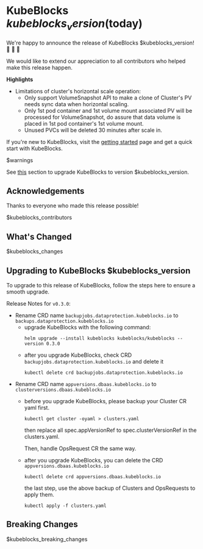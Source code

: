 # KubeBlocks $kubeblocks_version ($today)

We're happy to announce the release of KubeBlocks $kubeblocks_version! 🚀 🎉 🎈

We would like to extend our appreciation to all contributors who helped make this release happen.

**Highlights**

  * Limitations of cluster's horizontal scale operation:
    * Only support VolumeSnapshot API to make a clone of Cluster's PV needs sync data when horizontal scaling.
    * Only 1st pod container and 1st volume mount associated PV will be processed for VolumeSnapshot, do assure that data volume is placed in 1st pod container's 1st volume mount.
    * Unused PVCs will be deleted 30 minutes after scale in.

If you're new to KubeBlocks, visit the [getting started](https://kubeblocks.io) page and
get a quick start with KubeBlocks.

$warnings

See [this](#upgrading-to-kubeblocks-$kubeblocks_version) section to upgrade KubeBlocks to version $kubeblocks_version.

## Acknowledgements

Thanks to everyone who made this release possible!

$kubeblocks_contributors

## What's Changed
$kubeblocks_changes

## Upgrading to KubeBlocks $kubeblocks_version

To upgrade to this release of KubeBlocks, follow the steps here to ensure a smooth upgrade.

Release Notes for `v0.3.0`:
- Rename CRD name `backupjobs.dataprotection.kubeblocks.io` 
to `backups.dataprotection.kubeblocks.io`
  - upgrade KubeBlocks with the following command:
      ```
      helm upgrade --install kubeblocks kubeblocks/kubeblocks --version 0.3.0
      ```
  - after you upgrade KubeBlocks, check CRD `backupjobs.dataprotection.kubeblocks.io` and delete it
    ```
    kubectl delete crd backupjobs.dataprotection.kubeblocks.io
    ```
- Rename CRD name `appversions.dbaas.kubeblocks.io` to `clusterversions.dbaas.kubeblocks.io`
  - before you upgrade KubeBlocks, please backup your Cluster CR yaml first.
    ```
    kubectl get cluster -oyaml > clusters.yaml
    ```
    then replace all spec.appVersionRef to spec.clusterVersionRef in the clusters.yaml.
  
    Then, handle OpsRequest CR the same way.
  - after you upgrade KubeBlocks, you can delete the CRD `appversions.dbaas.kubeblocks.io`
    ```
    kubectl delete crd appversions.dbaas.kubeblocks.io
    ```
    the last step, use the above backup of Clusters and OpsRequests to apply them.
    ```
    kubectl apply -f clusters.yaml
    ```
## Breaking Changes

$kubeblocks_breaking_changes
